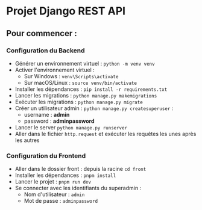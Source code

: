 # Projet Django REST API

## Pour commencer :

### Configuration du Backend
- Générer un environnement virtuel : `python -m venv venv`
- Activer l'environnement virtuel :
  - Sur Windows : `venv\Scripts\activate`
  - Sur macOS/Linux : `source venv/bin/activate`
- Installer les dépendances : `pip install -r requirements.txt`
- Lancer les migrations : `python manage.py makemigrations`
- Exécuter les migrations : `python manage.py migrate`
- Créer un utilisateur admin : `python manage.py createsuperuser` :
    - username : **admin**
    - password : **adminpassword**
- Lancer le server `python manage.py runserver`
- Aller dans le fichier `http.request` et exécuter les requêtes les unes après les autres

### Configuration du Frontend
- Aller dans le dossier front : depuis la racine `cd front`
- Installer les dépendances : `pnpm install`
- Lancer le projet : `pnpm run dev`
- Se connecter avec les identifiants du superadmin :
  - Nom d'utilisateur : `admin`
  - Mot de passe : `adminpassword`